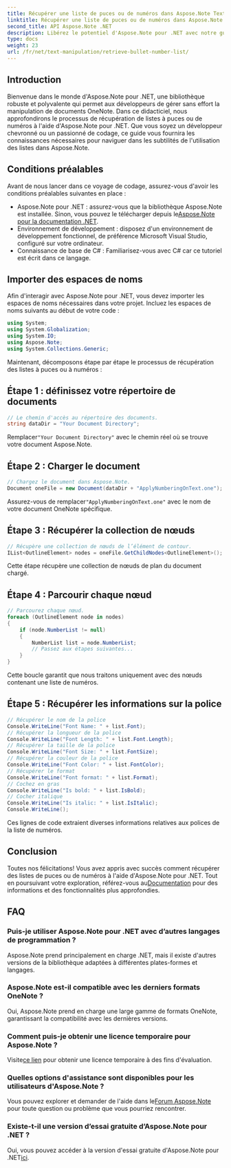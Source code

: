 ```yaml
---
title: Récupérer une liste de puces ou de numéros dans Aspose.Note Text
linktitle: Récupérer une liste de puces ou de numéros dans Aspose.Note Text
second_title: API Aspose.Note .NET
description: Libérez le potentiel d'Aspose.Note pour .NET avec notre guide étape par étape sur la récupération de listes à puces ou de numéros. Élevez vos compétences en manipulation de documents OneNote !
type: docs
weight: 23
url: /fr/net/text-manipulation/retrieve-bullet-number-list/
---
```

## Introduction
Bienvenue dans le monde d'Aspose.Note pour .NET, une bibliothèque robuste et polyvalente qui permet aux développeurs de gérer sans effort la manipulation de documents OneNote. Dans ce didacticiel, nous approfondirons le processus de récupération de listes à puces ou de numéros à l'aide d'Aspose.Note pour .NET. Que vous soyez un développeur chevronné ou un passionné de codage, ce guide vous fournira les connaissances nécessaires pour naviguer dans les subtilités de l'utilisation des listes dans Aspose.Note.
## Conditions préalables
Avant de nous lancer dans ce voyage de codage, assurez-vous d'avoir les conditions préalables suivantes en place :
-  Aspose.Note pour .NET : assurez-vous que la bibliothèque Aspose.Note est installée. Sinon, vous pouvez le télécharger depuis le[Aspose.Note pour la documentation .NET](https://reference.aspose.com/note/net/).
- Environnement de développement : disposez d'un environnement de développement fonctionnel, de préférence Microsoft Visual Studio, configuré sur votre ordinateur.
- Connaissance de base de C# : Familiarisez-vous avec C# car ce tutoriel est écrit dans ce langage.
## Importer des espaces de noms
Afin d'interagir avec Aspose.Note pour .NET, vous devez importer les espaces de noms nécessaires dans votre projet. Incluez les espaces de noms suivants au début de votre code :
```csharp
using System;
using System.Globalization;
using System.IO;
using Aspose.Note;
using System.Collections.Generic;
```
Maintenant, décomposons étape par étape le processus de récupération des listes à puces ou à numéros :
## Étape 1 : définissez votre répertoire de documents
```csharp
// Le chemin d'accès au répertoire des documents.
string dataDir = "Your Document Directory";
```
 Remplacer`"Your Document Directory"` avec le chemin réel où se trouve votre document Aspose.Note.
## Étape 2 : Charger le document
```csharp
// Chargez le document dans Aspose.Note.
Document oneFile = new Document(dataDir + "ApplyNumberingOnText.one");
```
 Assurez-vous de remplacer`"ApplyNumberingOnText.one"` avec le nom de votre document OneNote spécifique.
## Étape 3 : Récupérer la collection de nœuds
```csharp
// Récupère une collection de nœuds de l’élément de contour.
IList<OutlineElement> nodes = oneFile.GetChildNodes<OutlineElement>();
```
Cette étape récupère une collection de nœuds de plan du document chargé.
## Étape 4 : Parcourir chaque nœud
```csharp
// Parcourez chaque nœud.
foreach (OutlineElement node in nodes)
{
    if (node.NumberList != null)
    {
        NumberList list = node.NumberList;
        // Passez aux étapes suivantes...
    }
}
```
Cette boucle garantit que nous traitons uniquement avec des nœuds contenant une liste de numéros.
## Étape 5 : Récupérer les informations sur la police
```csharp
// Récupérer le nom de la police
Console.WriteLine("Font Name: " + list.Font);
// Récupérer la longueur de la police
Console.WriteLine("Font Length: " + list.Font.Length);
// Récupérer la taille de la police
Console.WriteLine("Font Size: " + list.FontSize);
// Récupérer la couleur de la police
Console.WriteLine("Font Color: " + list.FontColor);
// Récupérer le format
Console.WriteLine("Font format: " + list.Format);
// Cochez en gras
Console.WriteLine("Is bold: " + list.IsBold);
// Cocher italique
Console.WriteLine("Is italic: " + list.IsItalic);
Console.WriteLine();
```
Ces lignes de code extraient diverses informations relatives aux polices de la liste de numéros.
## Conclusion
 Toutes nos félicitations! Vous avez appris avec succès comment récupérer des listes de puces ou de numéros à l'aide d'Aspose.Note pour .NET. Tout en poursuivant votre exploration, référez-vous au[Documentation](https://reference.aspose.com/note/net/) pour des informations et des fonctionnalités plus approfondies.
## FAQ
### Puis-je utiliser Aspose.Note pour .NET avec d’autres langages de programmation ?
Aspose.Note prend principalement en charge .NET, mais il existe d'autres versions de la bibliothèque adaptées à différentes plates-formes et langages.
### Aspose.Note est-il compatible avec les derniers formats OneNote ?
Oui, Aspose.Note prend en charge une large gamme de formats OneNote, garantissant la compatibilité avec les dernières versions.
### Comment puis-je obtenir une licence temporaire pour Aspose.Note ?
 Visite[ce lien](https://purchase.aspose.com/temporary-license/) pour obtenir une licence temporaire à des fins d'évaluation.
### Quelles options d'assistance sont disponibles pour les utilisateurs d'Aspose.Note ?
 Vous pouvez explorer et demander de l'aide dans le[Forum Aspose.Note](https://forum.aspose.com/c/note/28) pour toute question ou problème que vous pourriez rencontrer.
### Existe-t-il une version d’essai gratuite d’Aspose.Note pour .NET ?
 Oui, vous pouvez accéder à la version d'essai gratuite d'Aspose.Note pour .NET[ici](https://releases.aspose.com/).